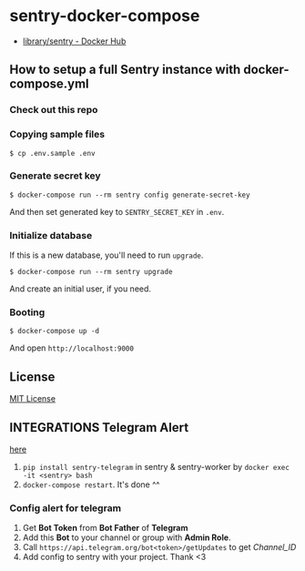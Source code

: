 # sentry-docker-compose

* [library/sentry - Docker Hub](https://hub.docker.com/_/sentry/)

## How to setup a full Sentry instance with docker-compose.yml

### Check out this repo

### Copying sample files

```
$ cp .env.sample .env
```

### Generate secret key

```
$ docker-compose run --rm sentry config generate-secret-key
```

And then set generated key to `SENTRY_SECRET_KEY` in `.env`.

### Initialize database

If this is a new database, you'll need to run `upgrade`.

```
$ docker-compose run --rm sentry upgrade
```

And create an initial user, if you need.

### Booting

```
$ docker-compose up -d
```

And open `http://localhost:9000`

## License

[MIT License](http://opensource.org/licenses/MIT)

## INTEGRATIONS Telegram Alert
[here](https://github.com/butorov/sentry-telegram)
1. ```pip install sentry-telegram``` in sentry & sentry-worker by ```docker exec -it <sentry> bash```
2. ```docker-compose restart```. It's done ^^

### Config alert for telegram
1. Get __Bot Token__ from __Bot Father__ of __Telegram__
2. Add this __Bot__ to your channel or group with **Admin Role**.
3. Call ```https://api.telegram.org/bot<token>/getUpdates``` to get *Channel_ID*
4. Add config to sentry with your project. Thank  <3
